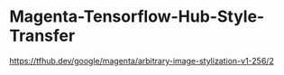 # Magenta-Tensorflow-Hub-Style-Transfer
https://tfhub.dev/google/magenta/arbitrary-image-stylization-v1-256/2
